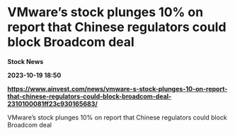 # VMware’s stock plunges 10% on report that Chinese regulators could block Broadcom deal
**Stock News**

**2023-10-19 18:50**

**https://www.ainvest.com/news/vmware-s-stock-plunges-10-on-report-that-chinese-regulators-could-block-broadcom-deal-2310100081ff23c930165683/**

VMware’s stock plunges 10% on report that Chinese regulators could block Broadcom deal